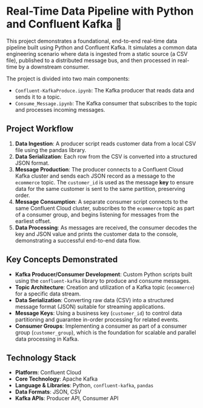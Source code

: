 # Real-Time Data Pipeline with Python and Confluent Kafka 🚀

This project demonstrates a foundational, end-to-end real-time data pipeline built using Python and Confluent Kafka. It simulates a common data engineering scenario where data is ingested from a static source (a CSV file), published to a distributed message bus, and then processed in real-time by a downstream consumer.

The project is divided into two main components:
* `Confluent-KafkaProduce.ipynb`: The Kafka producer that reads data and sends it to a topic.
* `Consume_Message.ipynb`: The Kafka consumer that subscribes to the topic and processes incoming messages.

## Project Workflow

1.  **Data Ingestion**: A producer script reads customer data from a local CSV file using the pandas library.
2.  **Data Serialization**: Each row from the CSV is converted into a structured JSON format.
3.  **Message Production**: The producer connects to a Confluent Cloud Kafka cluster and sends each JSON record as a message to the `ecommerce` topic. The `customer_id` is used as the message **key** to ensure data for the same customer is sent to the same partition, preserving order.
4.  **Message Consumption**: A separate consumer script connects to the same Confluent Cloud cluster, subscribes to the `ecommerce` topic as part of a consumer group, and begins listening for messages from the earliest offset.
5.  **Data Processing**: As messages are received, the consumer decodes the key and JSON value and prints the customer data to the console, demonstrating a successful end-to-end data flow.

## Key Concepts Demonstrated
* **Kafka Producer/Consumer Development**: Custom Python scripts built using the `confluent-kafka` library to produce and consume messages.
* **Topic Architecture**: Creation and utilization of a Kafka topic (`ecommerce`) for a specific data stream.
* **Data Serialization**: Converting raw data (CSV) into a structured message format (JSON) suitable for streaming applications.
* **Message Keys**: Using a business key (`customer_id`) to control data partitioning and guarantee in-order processing for related events.
* **Consumer Groups**: Implementing a consumer as part of a consumer group (`customer_group`), which is the foundation for scalable and parallel data processing in Kafka.

## Technology Stack
* **Platform**: Confluent Cloud
* **Core Technology**: Apache Kafka
* **Language & Libraries**: Python, `confluent-kafka`, `pandas`
* **Data Formats**: JSON, CSV
* **Kafka APIs**: Producer API, Consumer API
